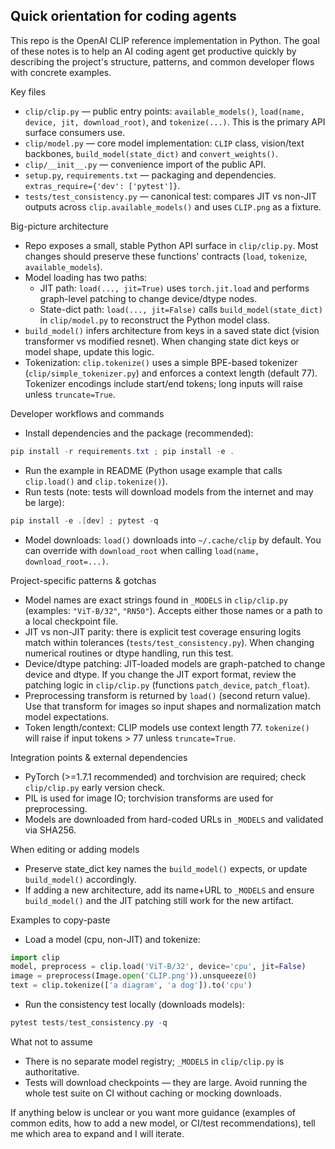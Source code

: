 ## Quick orientation for coding agents

This repo is the OpenAI CLIP reference implementation in Python. The goal of these notes is to help an AI coding agent get productive quickly by describing the project's structure, patterns, and common developer flows with concrete examples.

Key files
- `clip/clip.py` — public entry points: `available_models()`, `load(name, device, jit, download_root)`, and `tokenize(...)`. This is the primary API surface consumers use.
- `clip/model.py` — core model implementation: `CLIP` class, vision/text backbones, `build_model(state_dict)` and `convert_weights()`.
- `clip/__init__.py` — convenience import of the public API.
- `setup.py`, `requirements.txt` — packaging and dependencies. `extras_require={'dev': ['pytest']}`.
- `tests/test_consistency.py` — canonical test: compares JIT vs non-JIT outputs across `clip.available_models()` and uses `CLIP.png` as a fixture.

Big-picture architecture
- Repo exposes a small, stable Python API surface in `clip/clip.py`. Most changes should preserve these functions' contracts (`load`, `tokenize`, `available_models`).
- Model loading has two paths:
  - JIT path: `load(..., jit=True)` uses `torch.jit.load` and performs graph-level patching to change device/dtype nodes.
  - State-dict path: `load(..., jit=False)` calls `build_model(state_dict)` in `clip/model.py` to reconstruct the Python model class.
- `build_model()` infers architecture from keys in a saved state dict (vision transformer vs modified resnet). When changing state dict keys or model shape, update this logic.
- Tokenization: `clip.tokenize()` uses a simple BPE-based tokenizer (`clip/simple_tokenizer.py`) and enforces a context length (default 77). Tokenizer encodings include start/end tokens; long inputs will raise unless `truncate=True`.

Developer workflows and commands
- Install dependencies and the package (recommended):

```powershell
pip install -r requirements.txt ; pip install -e .
```

- Run the example in README (Python usage example that calls `clip.load()` and `clip.tokenize()`).
- Run tests (note: tests will download models from the internet and may be large):

```powershell
pip install -e .[dev] ; pytest -q
```

- Model downloads: `load()` downloads into `~/.cache/clip` by default. You can override with `download_root` when calling `load(name, download_root=...)`.

Project-specific patterns & gotchas
- Model names are exact strings found in `_MODELS` in `clip/clip.py` (examples: `"ViT-B/32"`, `"RN50"`). Accepts either those names or a path to a local checkpoint file.
- JIT vs non-JIT parity: there is explicit test coverage ensuring logits match within tolerances (`tests/test_consistency.py`). When changing numerical routines or dtype handling, run this test.
- Device/dtype patching: JIT-loaded models are graph-patched to change device and dtype. If you change the JIT export format, review the patching logic in `clip/clip.py` (functions `patch_device`, `patch_float`).
- Preprocessing transform is returned by `load()` (second return value). Use that transform for images so input shapes and normalization match model expectations.
- Token length/context: CLIP models use context length 77. `tokenize()` will raise if input tokens > 77 unless `truncate=True`.

Integration points & external dependencies
- PyTorch (>=1.7.1 recommended) and torchvision are required; check `clip/clip.py` early version check.
- PIL is used for image IO; torchvision transforms are used for preprocessing.
- Models are downloaded from hard-coded URLs in `_MODELS` and validated via SHA256.

When editing or adding models
- Preserve state_dict key names the `build_model()` expects, or update `build_model()` accordingly.
- If adding a new architecture, add its name+URL to `_MODELS` and ensure `build_model()` and the JIT patching still work for the new artifact.

Examples to copy-paste
- Load a model (cpu, non-JIT) and tokenize:

```python
import clip
model, preprocess = clip.load('ViT-B/32', device='cpu', jit=False)
image = preprocess(Image.open('CLIP.png')).unsqueeze(0)
text = clip.tokenize(['a diagram', 'a dog']).to('cpu')
```

- Run the consistency test locally (downloads models):

```powershell
pytest tests/test_consistency.py -q
```

What not to assume
- There is no separate model registry; `_MODELS` in `clip/clip.py` is authoritative.
- Tests will download checkpoints — they are large. Avoid running the whole test suite on CI without caching or mocking downloads.

If anything below is unclear or you want more guidance (examples of common edits, how to add a new model, or CI/test recommendations), tell me which area to expand and I will iterate.
